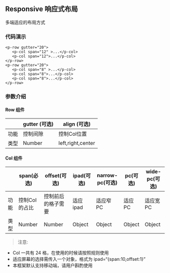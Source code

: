 ## Responsive 响应式布局

多端适应的布局方式

### 代码演示


<ClientOnly>
<responsive-demos></responsive-demos>
</ClientOnly>


```vue
<p-row gutter="20">
   <p-col span="12" >...</p-col>
   <p-col span="12">...</p-col>
</p-row>
<p-row gutter="20">
   <p-col span="8" >...</p-col>
   <p-col span="8">...</p-col>
   <p-col span="8">...</p-col>
</p-row>
```

### 参数介绍

#### Row 组件
|  |  gutter (可选)  | align (可选)|
|---|  ----  | ----  |
|功能| 控制间隙  | 控制Col位置 |
|类型| Number | left,right,center| 
#### Col 组件
|  |  span(必选) | offset(可选) | ipad(可选) | narrow-pc(可选) |pc(可选)| wide-pc(可选) |
|---|  ----  | ----  |----|----|----|-----|
|功能| 控制Col的占比  | 控制前后的格子需要 | 适应ipad |适应窄 PC| 适应 PC |适应宽PC|
|类型| Number | Number | Object |Object| Object| Object|

>注意: 
- Col 一共有 24 格，在使用的时候请按照规则使用
- 适应屏幕的选择需传入一个对象，格式为 ipad=“{span:10,offset:1}”
- 本框架默认支持移动端，请用户斟酌使用
